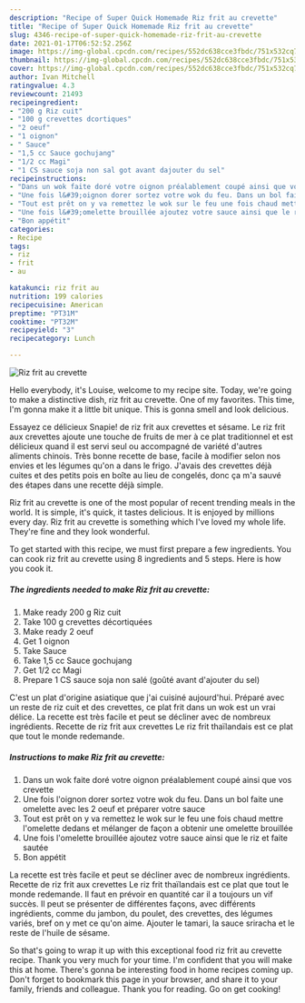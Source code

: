 ```yaml
---
description: "Recipe of Super Quick Homemade Riz frit au crevette"
title: "Recipe of Super Quick Homemade Riz frit au crevette"
slug: 4346-recipe-of-super-quick-homemade-riz-frit-au-crevette
date: 2021-01-17T06:52:52.256Z
image: https://img-global.cpcdn.com/recipes/552dc638cce3fbdc/751x532cq70/riz-frit-au-crevette-photo-principale-de-la-recette.jpg
thumbnail: https://img-global.cpcdn.com/recipes/552dc638cce3fbdc/751x532cq70/riz-frit-au-crevette-photo-principale-de-la-recette.jpg
cover: https://img-global.cpcdn.com/recipes/552dc638cce3fbdc/751x532cq70/riz-frit-au-crevette-photo-principale-de-la-recette.jpg
author: Ivan Mitchell
ratingvalue: 4.3
reviewcount: 21493
recipeingredient:
- "200 g Riz cuit"
- "100 g crevettes dcortiques"
- "2 oeuf"
- "1 oignon"
- " Sauce"
- "1,5 cc Sauce gochujang"
- "1/2 cc Magi"
- "1 CS sauce soja non sal got avant dajouter du sel"
recipeinstructions:
- "Dans un wok faite doré votre oignon préalablement coupé ainsi que vos crevette"
- "Une fois l&#39;oignon dorer sortez votre wok du feu. Dans un bol faite une omelette avec les 2 oeuf et préparer votre sauce"
- "Tout est prêt on y va remettez le wok sur le feu une fois chaud mettre l&#39;omelette dedans et mélanger de façon a obtenir une omelette brouillée"
- "Une fois l&#39;omelette brouillée ajoutez votre sauce ainsi que le riz et faite sautée"
- "Bon appétit"
categories:
- Recipe
tags:
- riz
- frit
- au

katakunci: riz frit au 
nutrition: 199 calories
recipecuisine: American
preptime: "PT31M"
cooktime: "PT32M"
recipeyield: "3"
recipecategory: Lunch

---
```



![Riz frit au crevette](https://img-global.cpcdn.com/recipes/552dc638cce3fbdc/751x532cq70/riz-frit-au-crevette-photo-principale-de-la-recette.jpg)

Hello everybody, it's Louise, welcome to my recipe site. Today, we're going to make a distinctive dish, riz frit au crevette. One of my favorites. This time, I'm gonna make it a little bit unique. This is gonna smell and look delicious.

Essayez ce délicieux Snapie! de riz frit aux crevettes et sésame. Le riz frit aux crevettes ajoute une touche de fruits de mer à ce plat traditionnel et est délicieux quand il est servi seul ou accompagné de variété d&#39;autres aliments chinois. Très bonne recette de base, facile à modifier selon nos envies et les légumes qu&#39;on a dans le frigo. J&#39;avais des crevettes déjà cuites et des petits pois en boîte au lieu de congelés, donc ça m&#39;a sauvé des étapes dans une recette déjà simple.

Riz frit au crevette is one of the most popular of recent trending meals in the world. It is simple, it's quick, it tastes delicious. It is enjoyed by millions every day. Riz frit au crevette is something which I've loved my whole life. They're fine and they look wonderful.


To get started with this recipe, we must first prepare a few ingredients. You can cook riz frit au crevette using 8 ingredients and 5 steps. Here is how you cook it.

<!--inarticleads1-->

##### The ingredients needed to make Riz frit au crevette:

1. Make ready 200 g Riz cuit
1. Take 100 g crevettes décortiquées
1. Make ready 2 oeuf
1. Get 1 oignon
1. Take  Sauce
1. Take 1,5 cc Sauce gochujang
1. Get 1/2 cc Magi
1. Prepare 1 CS sauce soja non salé (goûté avant d&#39;ajouter du sel)


C&#39;est un plat d&#39;origine asiatique que j&#39;ai cuisiné aujourd&#39;hui. Préparé avec un reste de riz cuit et des crevettes, ce plat frit dans un wok est un vrai délice. La recette est très facile et peut se décliner avec de nombreux ingrédients. Recette de riz frit aux crevettes Le riz frit thaïlandais est ce plat que tout le monde redemande. 

<!--inarticleads2-->

##### Instructions to make Riz frit au crevette:

1. Dans un wok faite doré votre oignon préalablement coupé ainsi que vos crevette
1. Une fois l&#39;oignon dorer sortez votre wok du feu. Dans un bol faite une omelette avec les 2 oeuf et préparer votre sauce
1. Tout est prêt on y va remettez le wok sur le feu une fois chaud mettre l&#39;omelette dedans et mélanger de façon a obtenir une omelette brouillée
1. Une fois l&#39;omelette brouillée ajoutez votre sauce ainsi que le riz et faite sautée
1. Bon appétit


La recette est très facile et peut se décliner avec de nombreux ingrédients. Recette de riz frit aux crevettes Le riz frit thaïlandais est ce plat que tout le monde redemande. Il faut en prévoir en quantité car il a toujours un vif succès. Il peut se présenter de différentes façons, avec différents ingrédients, comme du jambon, du poulet, des crevettes, des légumes variés, bref on y met ce qu&#39;on aime. Ajouter le tamari, la sauce sriracha et le reste de l&#39;huile de sésame. 

So that's going to wrap it up with this exceptional food riz frit au crevette recipe. Thank you very much for your time. I'm confident that you will make this at home. There's gonna be interesting food in home recipes coming up. Don't forget to bookmark this page in your browser, and share it to your family, friends and colleague. Thank you for reading. Go on get cooking!
